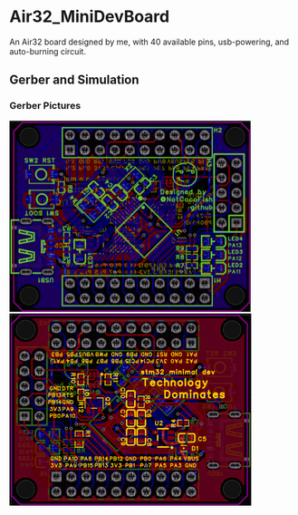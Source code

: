 # Air32_MiniDevBoard
An Air32 board designed by me, with 40 available pins, usb-powering, and auto-burning circuit.

## Gerber and Simulation

### Gerber Pictures

<img src="./src/back.jpg" alt="gerber_front" style="zoom:50%;" />

<img src="./src/front.jpg" alt="gerber_front" style="zoom:50%;" />
